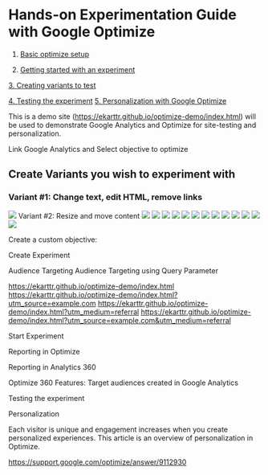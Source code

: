 # Hands-on Experimentation Guide with Google Optimize 

1. [Basic optimize setup](#create-variants-you-wish-to-experiment-with)

2. [Getting started with an experiment](#create-variants-you-wish-to-experiment-with)

[3. Creating variants to test](#create-variants-you-wish-to-experiment-with)

[4. Testing the experiment](#create-variants-you-wish-to-experiment-with)
[5. Personalization with Google Optimize](#create-variants-you-wish-to-experiment-with)


This is a demo site (https://ekarttr.github.io/optimize-demo/index.html) will be used to demonstrate Google Analytics and Optimize for site-testing and personalization. 

Link Google Analytics and Select objective to optimize


## Create Variants you wish to experiment with

### Variant #1: Change text, edit HTML, remove links

<img src="https://github.com/ekarttr/optimize-demo/blob/master/img/img1.gif?raw=true">
Variant #2: Resize and move content 
<img src="https://github.com/ekarttr/optimize-demo/blob/master/img/img2.gif?raw=true">
<img src="https://github.com/ekarttr/optimize-demo/blob/master/img/img3.gif?raw=true">
<img src="https://github.com/ekarttr/optimize-demo/blob/master/img/img4.gif?raw=true">
<img src="https://github.com/ekarttr/optimize-demo/blob/master/img/img5.gif?raw=true">
<img src="https://github.com/ekarttr/optimize-demo/blob/master/img/img6.png?raw=true">
<img src="https://github.com/ekarttr/optimize-demo/blob/master/img/img7.png?raw=true">
<img src="https://github.com/ekarttr/optimize-demo/blob/master/img/img8.gif?raw=true">
<img src="https://github.com/ekarttr/optimize-demo/blob/master/img/img9.gif?raw=true">
<img src="https://github.com/ekarttr/optimize-demo/blob/master/img/img10.gif?raw=true">
<img src="https://github.com/ekarttr/optimize-demo/blob/master/img/img11.png?raw=true">
<img src="https://github.com/ekarttr/optimize-demo/blob/master/img/img12.png?raw=true">
<img src="https://github.com/ekarttr/optimize-demo/blob/master/img/img13.png?raw=true">
<img src="https://github.com/ekarttr/optimize-demo/blob/master/img/img14.png?raw=true">



Create a custom objective:




Create Experiment









Audience Targeting 
Audience Targeting using Query Parameter

https://ekarttr.github.io/optimize-demo/index.html 
https://ekarttr.github.io/optimize-demo/index.html?utm_source=example.com 
https://ekarttr.github.io/optimize-demo/index.html?utm_medium=referral 
https://ekarttr.github.io/optimize-demo/index.html?utm_source=example.com&utm_medium=referral 

 


Start Experiment



Reporting in Optimize





Reporting in Analytics 360



Optimize 360 Features: Target audiences created in Google Analytics



Testing the experiment


Personalization

Each visitor is unique and engagement increases when you create personalized experiences. This article is an overview of personalization in Optimize.

https://support.google.com/optimize/answer/9112930
